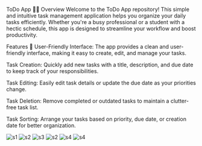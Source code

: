 
ToDo App 📝✨
Overview
Welcome to the ToDo App repository! This simple and intuitive task management application helps you organize your daily tasks efficiently. Whether you're a busy professional or a student with a hectic schedule, this app is designed to streamline your workflow and boost productivity.

Features 🚀
User-Friendly Interface: The app provides a clean and user-friendly interface, making it easy to create, edit, and manage your tasks.

Task Creation: Quickly add new tasks with a title, description, and due date to keep track of your responsibilities.

Task Editing: Easily edit task details or update the due date as your priorities change.

Task Deletion: Remove completed or outdated tasks to maintain a clutter-free task list.

Task Sorting: Arrange your tasks based on priority, due date, or creation date for better organization.



![s1](https://github.com/Madhav21062003/TodoApp/assets/117305306/8d780284-d59e-4eb3-9e3d-e98efaed76d1)
![s2](https://github.com/Madhav21062003/TodoApp/assets/117305306/5af22619-46aa-427a-aff5-9d6e54f6d522)
![s3](https://github.com/Madhav21062003/TodoApp/assets/117305306/dbd1b056-d278-459b-a670-9a7b437a9080)
![s2](https://github.com/Madhav21062003/TodoApp/assets/117305306/d7921ddf-0638-4557-b649-04d0375e90d8)
![s4](https://github.com/Madhav21062003/TodoApp/assets/117305306/d45cab6f-9617-494e-be69-6a90de9b0cd4)
![s4](https://github.com/Madhav21062003/TodoApp/assets/117305306/f47557f0-0197-4e0e-83bd-965b339c1554)

